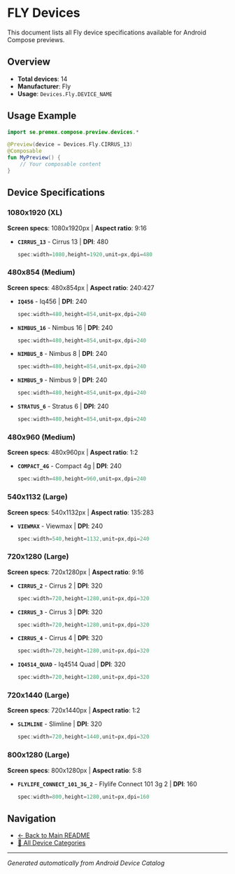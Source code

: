 # FLY Devices

This document lists all Fly device specifications available for Android Compose previews.

## Overview

- **Total devices**: 14
- **Manufacturer**: Fly
- **Usage**: `Devices.Fly.DEVICE_NAME`

## Usage Example

```kotlin
import se.premex.compose.preview.devices.*

@Preview(device = Devices.Fly.CIRRUS_13)
@Composable
fun MyPreview() {
    // Your composable content
}
```

## Device Specifications

### 1080x1920 (XL)

**Screen specs**: 1080x1920px | **Aspect ratio**: 9:16

- **`CIRRUS_13`** - Cirrus 13 | **DPI**: 480
  ```kotlin
  spec:width=1080,height=1920,unit=px,dpi=480
  ```

### 480x854 (Medium)

**Screen specs**: 480x854px | **Aspect ratio**: 240:427

- **`IQ456`** - Iq456 | **DPI**: 240
  ```kotlin
  spec:width=480,height=854,unit=px,dpi=240
  ```

- **`NIMBUS_16`** - Nimbus 16 | **DPI**: 240
  ```kotlin
  spec:width=480,height=854,unit=px,dpi=240
  ```

- **`NIMBUS_8`** - Nimbus 8 | **DPI**: 240
  ```kotlin
  spec:width=480,height=854,unit=px,dpi=240
  ```

- **`NIMBUS_9`** - Nimbus 9 | **DPI**: 240
  ```kotlin
  spec:width=480,height=854,unit=px,dpi=240
  ```

- **`STRATUS_6`** - Stratus 6 | **DPI**: 240
  ```kotlin
  spec:width=480,height=854,unit=px,dpi=240
  ```

### 480x960 (Medium)

**Screen specs**: 480x960px | **Aspect ratio**: 1:2

- **`COMPACT_4G`** - Compact 4g | **DPI**: 240
  ```kotlin
  spec:width=480,height=960,unit=px,dpi=240
  ```

### 540x1132 (Large)

**Screen specs**: 540x1132px | **Aspect ratio**: 135:283

- **`VIEWMAX`** - Viewmax | **DPI**: 240
  ```kotlin
  spec:width=540,height=1132,unit=px,dpi=240
  ```

### 720x1280 (Large)

**Screen specs**: 720x1280px | **Aspect ratio**: 9:16

- **`CIRRUS_2`** - Cirrus 2 | **DPI**: 320
  ```kotlin
  spec:width=720,height=1280,unit=px,dpi=320
  ```

- **`CIRRUS_3`** - Cirrus 3 | **DPI**: 320
  ```kotlin
  spec:width=720,height=1280,unit=px,dpi=320
  ```

- **`CIRRUS_4`** - Cirrus 4 | **DPI**: 320
  ```kotlin
  spec:width=720,height=1280,unit=px,dpi=320
  ```

- **`IQ4514_QUAD`** - Iq4514 Quad | **DPI**: 320
  ```kotlin
  spec:width=720,height=1280,unit=px,dpi=320
  ```

### 720x1440 (Large)

**Screen specs**: 720x1440px | **Aspect ratio**: 1:2

- **`SLIMLINE`** - Slimline | **DPI**: 320
  ```kotlin
  spec:width=720,height=1440,unit=px,dpi=320
  ```

### 800x1280 (Large)

**Screen specs**: 800x1280px | **Aspect ratio**: 5:8

- **`FLYLIFE_CONNECT_101_3G_2`** - Flylife Connect 101 3g 2 | **DPI**: 160
  ```kotlin
  spec:width=800,height=1280,unit=px,dpi=160
  ```

## Navigation

- [← Back to Main README](../../README.md)
- [📱 All Device Categories](../README.md)

---
*Generated automatically from Android Device Catalog*

